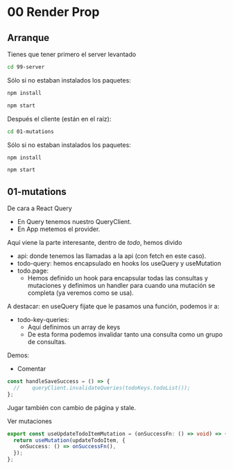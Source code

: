 # 00 Render Prop

## Arranque

Tienes que tener primero el server levantado

```bash
cd 99-server
```

Sólo si no estaban instalados los paquetes:

```bash
npm install
```

```bash
npm start
```

Después el cliente (están en el raíz):

```bash
cd 01-mutations
```

Sólo si no estaban instalados los paquetes:

```bash
npm install
```

```bash
npm start
```

## 01-mutations

De cara a React Query

- En Query tenemos nuestro QueryClient.
- En App metemos el provider.

Aquí viene la parte interesante, dentro de _todo_, hemos divido

- api: donde tenemos las llamadas a la api (con fetch en este caso).
- todo-query: hemos encapsulado en hooks los useQuery y useMutation
- todo.page:
  - Hemos definido un hook para encapsular todas las consultas y mutaciones y definimos un handler para cuando una mutación se completa (ya veremos como se usa).

A destacar: en useQuery fijate que le pasamos una función, podemos ir a:

- todo-key-queries:
  - Aquí definimos un array de keys
  - De esta forma podemos invalidar tanto una consulta como un grupo de consultas.

Demos:

- Comentar

```ts
const handleSaveSuccess = () => {
  //    queryClient.invalidateQueries(todoKeys.todoList());
};
```

Jugar también con cambio de página y stale.

Ver mutaciones

```ts
export const useUpdateTodoItemMutation = (onSuccessFn: () => void) => {
  return useMutation(updateTodoItem, {
    onSuccess: () => onSuccessFn(),
  });
};
```
